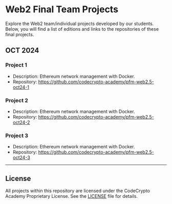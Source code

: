 # Web2 Final Team Projects

Explore the Web2 team/individual projects developed by our students. Below, you will find a list of editions and links to the repositories of these final projects.

## OCT 2024

### Project 1
- Description: Ethereum network management with Docker.  
- Repository: https://github.com/codecrypto-academy/pfm-web2.5-oct24-1


### Project 2
- Description: Ethereum network management with Docker.  
- Repository: https://github.com/codecrypto-academy/pfm-web2.5-oct24-2


### Project 3
- Description: Ethereum network management with Docker.  
- Repository: https://github.com/codecrypto-academy/pfm-web2.5-oct24-3


---

## License

All projects within this repository are licensed under the CodeCrypto Academy Proprietary License. 
See the [LICENSE](LICENSE) file for details.
